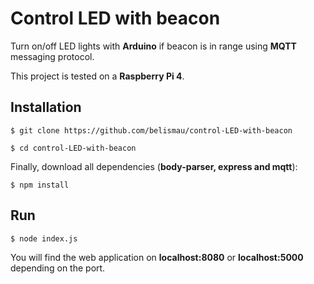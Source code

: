 # Control LED with beacon

Turn on/off LED lights with **Arduino** if beacon is in range using **MQTT** messaging protocol.

This project is tested on a **Raspberry Pi 4**.

## Installation

```$ git clone https://github.com/belismau/control-LED-with-beacon```

```$ cd control-LED-with-beacon```

Finally, download all dependencies (**body-parser, express and mqtt**):

```$ npm install``` 

## Run

```$ node index.js```

You will find the web application on **localhost:8080** or **localhost:5000** depending on the port.